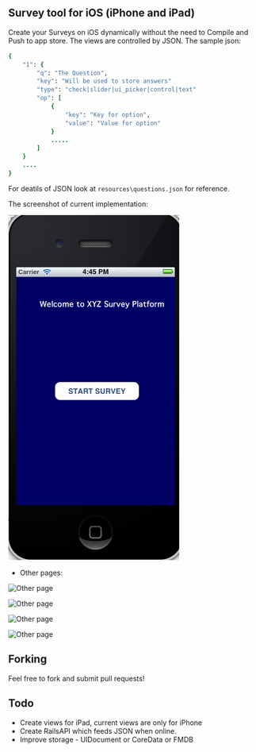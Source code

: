 ## Survey tool for iOS (iPhone and iPad)

Create your Surveys on iOS dynamically without the need to Compile and Push to app store.
The views are controlled by JSON. The sample json:

```ruby
{
	"1": {
		"q": "The Question",
		"key": "Will be used to store answers"
		"type": "check|slider|ui_picker|control|text"
		"op": [
			{
				"key": "Key for option",
				"value": "Value for option"
			}
			.....
		]
	}
	....
}

```

For deatils of JSON look at ``resources\questions.json`` for reference.

The screenshot of current implementation:

<img src="/docs/Landing.png" />

* Other pages:

![Other page](https://github.com/toamitkumar/Survey/blob/master/docs/CheckBox.png)

![Other page](https://github.com/toamitkumar/Survey/blob/master/docs/Segment.png)

![Other page](https://github.com/toamitkumar/Survey/blob/master/docs/Slider.png)

![Other page](https://github.com/toamitkumar/Survey/blob/master/docs/UI_Picker.png)

## Forking

Feel free to fork and submit pull requests!

## Todo

- Create views for iPad, current views are only for iPhone
- Create RailsAPI which feeds JSON when online.
- Improve storage - UIDocument or CoreData or FMDB